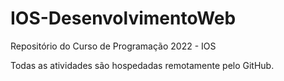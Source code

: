 # IOS-DesenvolvimentoWeb
Repositório do Curso de Programação 2022 - IOS

Todas as atividades são hospedadas remotamente pelo GitHub.
